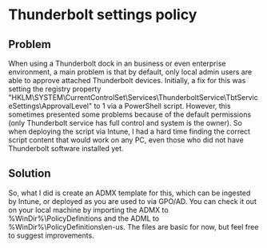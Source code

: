 # Thunderbolt settings policy
## Problem
When using a Thunderbolt dock in an business or even enterprise environment, a main problem is that by default, only local admin users are able to approve attached Thunderbolt devices. Initially, a fix for this was setting the registry property "HKLM\SYSTEM\CurrentControlSet\Services\ThunderboltService\TbtServiceSettings\ApprovalLevel" to 1 via a PowerShell script. However, this sometimes presented some problems because of the default permissions (only Thunderbolt service has full control and system is the owner). So when deploying the script via Intune, I had a hard time finding the correct script content that would work on any PC, even those who did not have Thunderbolt software installed yet.

## Solution
So, what I did is create an ADMX template for this, which can be ingested by Intune, or deployed as you are used to via GPO/AD. You can check it out on your local machine by importing the ADMX to %WinDir%\PolicyDefinitions and the ADML to %WinDir%\PolicyDefinitions\en-us. The files are basic for now, but feel free to suggest improvements.
